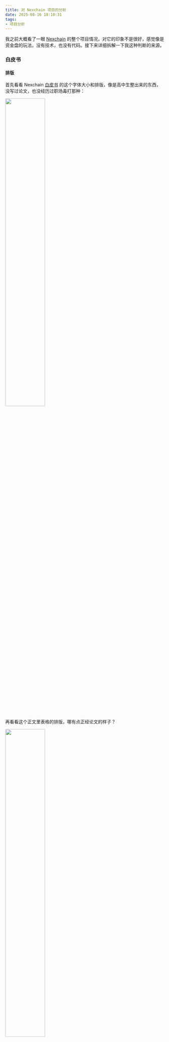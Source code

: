 ```yaml
---
title: 对 Nexchain 项目的分析
date: 2025-08-16 18:10:31
tags:
- 项目分析
---
```


我之前大概看了一眼 [Nexchain](https://nexchain.ai/) 的整个项目情况，对它的印象不是很好，感觉像是资金盘的玩法，没有技术，也没有代码。接下来详细拆解一下我这种判断的来源。

### 白皮书

#### 排版

首先看看 Nexchain [白皮书](https://nexchain.ai/documents/Whitepaper-Nexchain.pdf) 的这个字体大小和排版，像是高中生整出来的东西，没写过论文，也没经历过职场毒打那种：

<img src="1.png" width="50%">

再看看这个正文里表格的排版，哪有点正经论文的样子？

<img src="2.png" width="50%">

论文中的公式直接贴一个不高清的图片：

<img src="5.png" width="50%">

#### 内容

然后看看这个目录，一条区块链的白皮书，竟然写市场机会有多大、如何建设平台、Dapp 什么的，闭口不提区块链技术方面的创新：

<img src="3.png" width="50%">

其实白皮书里并不是一无是处，比如这个摘要部分提到了不少技术，AI 啊、PoS 啊、DAG 啊，虽然不新鲜，但至少有：

<img src="4.png" width="70%">

这些内容是不是勾起了你的好奇心？Nexchain 在这些技术上有什么创新和贡献？论文中提出了什么新的思路吗？

答案就是，没有技术创新也没有贡献，甚至白皮书里面都不详细写。比如在介绍 DAGs 的部分，先是介绍了 DASs 的区块结构是什么、有哪些同类型的项目，这个算是正常套路，然后呢，你以为他要开始写 Nexchain 是怎么做的了，结果没有，白皮书里面就一句话，Nexchain 集成了 DAGs，提高了可扩展能力什么的：

<img src="5.png" width="50%">

整个白皮书像是三流大学生堆砌论文的样子，各种不明所以的术语和介绍往上面堆，然后什么有用的信息都没有。光是白皮书这里就很让 Nexchain 掉价了。

### 官网

再来看看官网上的做派，预售页面竟然在预测 Listing 之后的价格，我印象中只有资金盘会这么干，这个预测价格只为了给用户一个预期，而不是自己真的能控制：

<img src="6.png" width="60%">

不是，等等，你说网络有多高的 TPS？40万笔交易每秒？

<img src="7.png" width="50%">

[Blog](https://nexchain.ai/blog) 文章整的还挺像样子，有耐心在不同的日期发布那么多篇。可能是 AI 一键生成的吧。

当然，不出意外的，网络并不处于运行状态，测试网的浏览器都没部署好：

<img src="8.png" width="30%">

### 代码

竟然敢公布 [GitHub](https://github.com/Nexchain) 账号地址。这都没有看的必要，一共就 4 个仓库，最新一次的提交还是在 3 个月前：

<img src="9.png" width="60%">

这些代码仓库是小学生搞的吧，基本的代码能力都没有。

### 诈骗账号

我在关注 Nexchain 的 X 后，就收到了几个诈骗账号的关注，这说明 Nexchain 是一个虚假账号聚集地：

<img src="10.png" width="50%">

### 预售

其他项目一般会有一些新闻来源，作为项目实力的背书。Nexchain 能查到的为数不多的新闻是关于 [预售金额达到 8百万美元](https://www.crypto-reporter.com/press-releases/nexchain-nex-surges-with-8-5m-presale-raise-and-3x-potential-price-upside-in-2025-presale-106707/) 的。注意这是预售额，而不是融资额。融资机构对项目会做一系列的调查，所以越是有融资纪录的项目，越靠谱。而 Nexchain 目前没有查到融资纪录。

那么余额额真的达到 8百万美元了吗？

如果你尝试参与预售，就会看到这个下单页面，它让你直接转账一定金额到目标地址，如果余额不足，允许你自己给目标地址转账：

<img src="11.png" width="50%">

订单界面的目标地址是 [`0x387e086e5F52e2BC8B715693aE76fE63A5De9877`](https://etherscan.io/address/0x387e086e5F52e2BC8B715693aE76fE63A5De9877)，你猜这个接受预售的地址，一共有多少余额？

<img src="12.png" width="90%">

10 个 ETH 和价值接近 50万美元的 USDT。哪来的 8百万？哦，对了，不一定全在余额上，也可能被转出了，来看看 [转出记录](https://etherscan.io/txs?a=0x387e086e5F52e2BC8B715693aE76fE63A5De9877&f=2)：

<img src="13.png" width="100%">

说实话，这个转出记录的金额还真不小，大概 117ETH。按照现在的价格算，大概 50万美元。

总之这个地址的余额总数，和宣传的数字是对不上的。你也许会说，不只一个接收地址，前几期的预售用了其他的接收地址？我无从得知。

不过单看这个地址的余额，其实金额挺大了，接近 100万美元。和这个项目白皮书的排版水平相比，真的是挺大了。我有点难以想象，一个毫无基础设施的项目，只有一些前端页面，竟然就能骗到这么多钱，这到底怎么回事？

### ins

Nexchain 的 [Instagram](https://www.instagram.com/nexchainai/) 挺有意思，发布过很多关键消息。其实从历史记录来看，8百万的预售额大概率是真的，是我怀疑过早了，一共预售了 25期，确实有可能分多个地址收到了 5百万美元。

更离谱的地方在于，ins 的历史帖子上，发布过 Nexchain 和 Google Cloud、和 Open AI 合作的新闻：

<img src="14.png" width="60%">

这么强大的资金背景，以及与大企业的合作背景，到这里我都有点怀疑自己是不是搞错了，有眼不识泰山，小看了 Nexchain？这个世界让我很难以理解。

### 结论

我仍然相信，Nexchain 是骗子项目。


